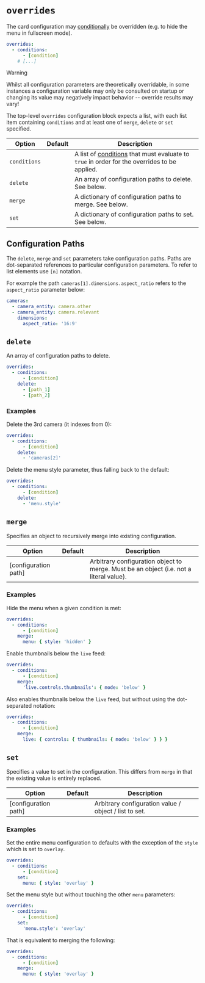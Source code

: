 # `overrides`

The card configuration may [conditionally](conditions.md) be overridden (e.g. to
hide the menu in fullscreen mode).

```yaml
overrides:
  - conditions:
      - [condition]
    # [...]
```

> [!WARNING]
> Whilst all configuration parameters are theoretically overridable, in some instances a configuration variable may only be consulted on startup or changing its value may negatively impact behavior -- override results may vary!

The top-level `overrides` configuration block expects a list, with each list
item containing `conditions` and at least one of `merge`, `delete` or `set` specified.

| Option       | Default | Description                                                                                                  |
| ------------ | ------- | ------------------------------------------------------------------------------------------------------------ |
| `conditions` |         | A list of [conditions](conditions.md) that must evaluate to `true` in order for the overrides to be applied. |
| `delete`     |         | An array of configuration paths to delete. See below.                                                        |
| `merge`      |         | A dictionary of configuration paths to merge. See below.                                                     |
| `set`        |         | A dictionary of configuration paths to set. See below.                                                       |

## Configuration Paths

The `delete`, `merge` and `set` parameters take configuration paths. Paths are dot-separated references to particular configuration parameters. To refer to list elements use `[n]` notation.

For example the path `cameras[1].dimensions.aspect_ratio` refers to the `aspect_ratio` parameter below:

```yaml
cameras:
  - camera_entity: camera.other
  - camera_entity: camera.relevant
    dimensions:
      aspect_ratio: '16:9'
```

## `delete`

An array of configuration paths to delete.

```yaml
overrides:
  - conditions:
      - [condition]
    delete:
      - [path_1]
      - [path_2]
```

### Examples

Delete the 3rd camera (it indexes from 0):

```yaml
overrides:
  - conditions:
      - [condition]
    delete:
      - 'cameras[2]'
```

Delete the menu style parameter, thus falling back to the default:

```yaml
overrides:
  - conditions:
      - [condition]
    delete:
      - 'menu.style'
```

## `merge`

Specifies an object to recursively merge into existing configuration.

| Option               | Default | Description                                                                            |
| -------------------- | ------- | -------------------------------------------------------------------------------------- |
| [configuration path] |         | Arbitrary configuration object to merge. Must be an object (i.e. not a literal value). |

### Examples

Hide the menu when a given condition is met:

```yaml
overrides:
  - conditions:
      - [condition]
    merge:
      menu: { style: 'hidden' }
```

Enable thumbnails below the `live` feed:

```yaml
overrides:
  - conditions:
      - [condition]
    merge:
      'live.controls.thumbnails': { mode: 'below' }
```

Also enables thumbnails below the `live` feed, but without using the dot-separated notation:

```yaml
overrides:
  - conditions:
      - [condition]
    merge:
      live: { controls: { thumbnails: { mode: 'below' } } }
```

## `set`

Specifies a value to set in the configuration. This differs from `merge` in that the existing value is entirely replaced.

| Option               | Default | Description                                           |
| -------------------- | ------- | ----------------------------------------------------- |
| [configuration path] |         | Arbitrary configuration value / object / list to set. |

### Examples

Set the entire menu configuration to defaults with the exception of the `style` which is set to `overlay`.

```yaml
overrides:
  - conditions:
      - [condition]
    set:
      menu: { style: 'overlay' }
```

Set the menu style but without touching the other `menu` parameters:

```yaml
overrides:
  - conditions:
      - [condition]
    set:
      'menu.style': 'overlay'
```

That is equivalent to merging the following:

```yaml
overrides:
  - conditions:
      - [condition]
    merge:
      menu: { style: 'overlay' }
```
